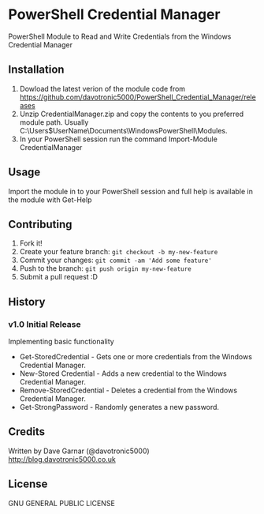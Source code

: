 # PowerShell Credential Manager
PowerShell Module to Read and Write Credentials from the Windows Credential Manager

## Installation

1. Dowload the latest verion of the module code from https://github.com/davotronic5000/PowerShell_Credential_Manager/releases
2. Unzip CredentialManager.zip and copy the contents to you preferred module path. Usually C:\Users\$UserName\Documents\WindowsPowerShell\Modules.
3. In your PowerShell session run the command Import-Module CredentialManager

## Usage

Import the module in to your PowerShell session and full help is available in the module with Get-Help

## Contributing

1. Fork it!
2. Create your feature branch: `git checkout -b my-new-feature`
3. Commit your changes: `git commit -am 'Add some feature'`
4. Push to the branch: `git push origin my-new-feature`
5. Submit a pull request :D

## History

### v1.0 Initial Release
Implementing basic functionality
- Get-StoredCredential - Gets one or more credentials from the Windows Credential Manager.
- New-Stored Credential - Adds a new credential to the Windows Credential Manager.
- Remove-StoredCredential - Deletes a credential from the Windows Credential Manager.
- Get-StrongPassword - Randomly generates a new password.

## Credits

Written by Dave Garnar (@davotronic5000)
http://blog.davotronic5000.co.uk

## License

GNU GENERAL PUBLIC LICENSE
